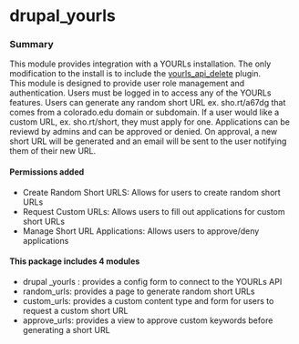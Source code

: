 # drupal_yourls
### Summary
This module provides integration with a YOURLs installation. The only modification to the install is to include the [yourls_api_delete](https://github.com/claytondaley/yourls-api-delete) plugin.
<br>
This module is designed to provide user role management and authentication. Users must be logged in to access any of the YOURLs features. Users can generate any random short URL ex. sho.rt/a67dg that comes from a colorado.edu domain or subdomain. If a user would like a custom URL, ex. sho.rt/short, they must apply for one. Applications can be reviewd by admins and can be approved or denied. On approval, a new short URL will be generated and an email will be sent to the user notifying them of their new URL. 
<br>
#### Permissions added
- Create Random Short URLS: Allows for users to create random short URLs
- Request Custom URLs: Allows users to fill out applications for custom short URLs 
- Manage Short URL Applications: Allows users to approve/deny applications
#### This package includes 4 modules
- drupal _yourls : provides a config form to connect to the YOURLs API
- random_urls: provides a page to generate random short URLs 
- custom_urls: provides a custom content type and form for users to request a custom short URL
- approve_urls: provides a view to approve custom keywords before generating a short URL
